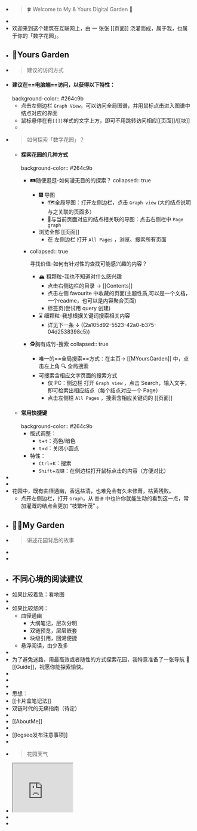 - >  🍀 Welcome to My & Yours Digital Garden 🌷
-
- 欢迎来到这个建筑在互联网上，由 一 张张 [[页面]] 浇灌而成，属于我，也属于你的「数字花园」。
- ## 👋Yours Garden
- > 建议的访问方式
- #### 建议在==电脑端==访问，以获得以下特性：
  background-color:: #264c9b
	- 点击左侧边栏 `Graph View`，可以访问全局图谱，并用鼠标点击进入图谱中结点对应的界面
	- 鼠标悬停在有`[[]]`样式的文字上方，即可不用跳转访问相应[[页面]]/[[块]]
	-
- > 如何探索「数字花园」？
	- #### 探索花园的几种方式
	  background-color:: #264c9b
		- 🛤️随便逛逛-如何漫无目的的探索？
		  collapsed:: true
			- 🎆 导图
				- 🗺️全局导图：打开左侧边栏，点击  `Graph view`  (大的结点说明与之关联的页面多）
				- 🔗与当前页面对应的结点相关联的导图：点击右侧栏中  `Page graph`
			- 浏览全部 [[页面]]
				- 在 左侧边栏 打开  `All Pages` ，浏览、搜索所有页面
		- collapsed:: true
		  
		  寻找价值-如何有针对性的查找可能感兴趣的内容？
			- 🏔️ 粗颗粒-我也不知道对什么感兴趣
				- 点击右侧边栏的目录 →  [[Contents]]
				- 点击左侧 favourite 中收藏的页面(主题性质,可以是一个文档，一个readme，也可以是内容聚合页面)
				- 标签页(尝试用 query 创建)
			- ⌛ 细颗粒-我想根据关键词搜索相关内容
				- 详见下一条 ↓ ((2a105d92-5523-42a0-b375-04d2538398c5))
		- 🕵️胸有成竹-搜索
		  collapsed:: true
			- 唯一的==全局搜索==方式：在主页→ [[MYoursGarden]] 中，点击左上角 🔍 全局搜索
			- 可搜索含相应文字页面的搜索方式
				- 仅 PC：侧边栏 打开  `Graph view`  ，点击 Search，输入文字，即可检索出相应结点（每个结点对应一个 Page）
				- 点击左侧栏  `All Pages`  ，搜索含相应关键词的 [[页面]]
	- #### 常用快捷键
	  background-color:: #264c9b
		- 版式调整：
			- `t`+`t`：亮色/暗色
			- `t`+`d`：关闭小圆点
		- 特性：
			- `Ctrl`+`K`：搜索
			- `Shift`+`左键`：在侧边栏打开鼠标点击的内容（方便对比）
-
-
- 花园中，既有曲径通幽，香远益清，也难免会有久未修葺，枯黄残败。
	- 点开左侧边栏，打开 `Graph`，从 `图谱` 中也许你就能生动的看到这一点，常加灌溉的结点会更加 “枝繁叶茂” 。
- ## 👨‍🔧My Garden
- > 讲述花园背后的故事
-
-
- ## 不同心境的阅读建议
- 如果比较着急：看地图
-
- 如果比较悠闲：
	- 曲径通幽
		- 大纲笔记，层次分明
		- 双链预览，层层嵌套
		- 块级引用，回溯便捷
	- 悬浮阅读，由少及多
-
- 为了避免迷路，用最高效或者随性的方式探索花园，我特意准备了一张导航 🧭[[Guide]]，祝愿你能探索愉快。
-
-
-
- 思想：
- [[卡片盒笔记法]]
- 双链时代的无痛指南（待定）
-
- [[AboutMe]]
-
- [[logseq发布注意事项]]
-
- >  花园天气
- <iframe src="https://notion.pet/view/index.html?q=d2fe6f20625684c30693e38225476a10.6842667962fb7a7e0e2a3bc434531740" width="160"height="130"></iframe>
-
-